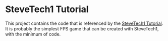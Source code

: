 # SteveTech1 Tutorial

This project contains the code that is referenced by the [SteveTech1 Tutorial](tutorial1_intro.md).  It is probably the simplest FPS game that can be created with SteveTech1, with the minimum of code.

